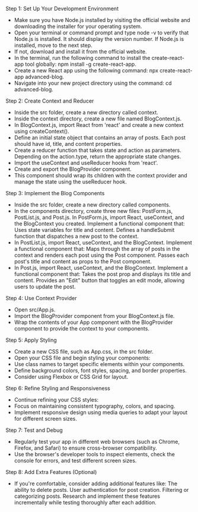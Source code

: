 Step 1: Set Up Your Development Environment

- Make sure you have Node.js installed by visiting
the official website and downloading the installer
for your operating system.
- Open your terminal or command prompt and type node
-v to verify that Node.js is installed. It should
display the version number.
If Node.js is installed, move to the next step.
- If not, download and install it from the 
official website.
- In the terminal, run the following command to
install the create-react-app tool globally:
npm install -g create-react-app.
- Create a new React app using the following command:
npx create-react-app advanced-blog.
- Navigate into your new project directory using
the command: cd advanced-blog.

Step 2: Create Context and Reducer

- Inside the src folder, create a new directory
called context.
- Inside the context directory, create a new file
named BlogContext.js.
- In BlogContext.js, import React from 'react' and
create a new context using createContext().
- Define an initial state object that contains an
array of posts. Each post should have id, title,
and content properties.
- Create a reducer function that takes state and
action as parameters. Depending on the action.type,
return the appropriate state changes.
- Import the useContext and useReducer hooks from 'react'.
- Create and export the BlogProvider component.
- This component should wrap its children with the 
context provider and manage the state using
the useReducer hook.

Step 3: Implement the Blog Components

- Inside the src folder, create a new directory
called components.
- In the components directory, create three new
files: PostForm.js, PostList.js, and Post.js.
In PostForm.js, import React, useContext, and
the BlogContext you created. Implement a functional 
component that: Uses state variables for
title and content.
Defines a handleSubmit function that dispatches
a new post to the context.
- In PostList.js, import React, useContext,
and the BlogContext. Implement a functional
component that: Maps through the array of posts
in the context and renders each post using
the Post component.
Passes each post's title and content as
props to the Post component.
- In Post.js, import React, useContext, and the
BlogContext. Implement a functional component 
that: Takes the post prop and displays its
title and content.
Provides an "Edit" button that toggles an 
edit mode, allowing users to update the post.

Step 4: Use Context Provider

- Open src/App.js.
- Import the BlogProvider component from your 
BlogContext.js file.
- Wrap the contents of your App component 
with the BlogProvider component to provide
the context to your components.

Step 5: Apply Styling

- Create a new CSS file, such as App.css, 
in the src folder.
- Open your CSS file and begin styling 
your components:
- Use class names to target specific
elements within your components.
- Define background colors, font styles,
spacing, and border properties.
- Consider using Flexbox or CSS Grid for layout.

Step 6: Refine Styling and Responsiveness

- Continue refining your CSS styles:
- Focus on maintaining consistent typography,
colors, and spacing.
- Implement responsive design using media
queries to adapt your layout for different
screen sizes.

Step 7: Test and Debug

- Regularly test your app in different web browsers
(such as Chrome, Firefox, and Safari) to ensure
cross-browser compatibility.
- Use the browser's developer tools to inspect
elements, check the console for errors, 
and test different screen sizes.

Step 8: Add Extra Features (Optional)

- If you're comfortable, consider adding additional
features like:
The ability to delete posts.
User authentication for post creation.
Filtering or categorizing posts.
Research and implement these features incrementally
 while testing thoroughly after each addition.



